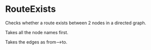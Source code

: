 # RouteExists
Checks whether a route exists between 2 nodes in a directed graph.


Takes all the node names first.

Takes the edges as from-->to.
